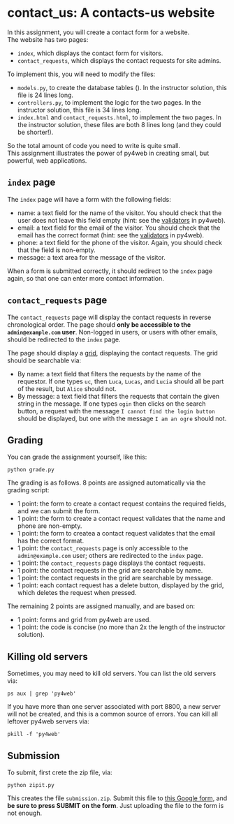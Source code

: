 # contact_us: A contacts-us website

In this assignment, you will create a contact form for a website.  
The website has two pages: 

- `index`, which displays the contact form for visitors. 
- `contact_requests`, which displays the contact requests for site admins. 

To implement this, you will need to modify the files:

- `models.py`, to create the database tables (). In the instructor solution, this file is 24 lines long.
- `controllers.py`, to implement the logic for the two pages. In the instructor solution, this file is 34 lines long.
- `index.html` and `contact_requests.html`, to implement the two pages. In the instructor solution, these files are both 8 lines long (and they could be shorter!).

So the total amount of code you need to write is quite small.  
This assignment illustrates the power of py4web in creating small, but powerful, web applications.

## `index` page

The `index` page will have a form with the following fields:

- name: a text field for the name of the visitor. You should check that the user does not leave this field empty (hint: see the [validators](https://py4web.com/_documentation/static/en/chapter-12.html#text-format-validators) in py4web).
- email: a text field for the email of the visitor. You should check that the email has the correct format (hint: see the [validators](https://py4web.com/_documentation/static/en/chapter-12.html#text-format-validators) in py4web).
- phone: a text field for the phone of the visitor. Again, you should check that the field is non-empty.
- message: a text area for the message of the visitor.

When a form is submitted correctly, it should redirect to the `index` page again, so that one can enter more contact information. 

## `contact_requests` page

The `contact_requests` page will display the contact requests in reverse chronological order.
The page should **only be accessible to the `admin@example.com` user**.
Non-logged in users, or users with other emails, should be redirected to the `index` page.

The page should display a [grid](https://py4web.com/_documentation/static/en/chapter-14.html), displaying the contact requests.
The grid should be searchable via: 

- By name: a text field that filters the requests by the name of the requestor.  If one types `uc`, then `Luca`, `Lucas`, and `Lucia` should all be part of the result, but `Alice` should not.
- By message: a text field that filters the requests that contain the given string in the message.  If one types `ogin` then clicks on the search button, a request with the message `I cannot find the login button` should be displayed, but one with the message `I am an ogre` should not.

## Grading

You can grade the assignment yourself, like this: 

    python grade.py

The grading is as follows.  8 points are assigned automatically via the grading script: 

- 1 point: the form to create a contact request contains the required fields, and we can submit the form.
- 1 point: the form to create a contact request validates that the name and phone are non-empty.
- 1 point: the form to createa a contact request validates that the email has the correct format.
- 1 point: the `contact_requests` page is only accessible to the `admin@example.com` user; others are redirected to the `index` page.
- 1 point: the `contact_requests` page displays the contact requests.
- 1 point: the contact requests in the grid are searchable by name.
- 1 point: the contact requests in the grid are searchable by message.
- 1 point: each contact request has a delete button, displayed by the grid, which deletes the request when pressed. 

The remaining 2 points are assigned manually, and are based on: 

- 1 point: forms and grid from py4web are used. 
- 1 point: the code is concise (no more than 2x the length of the instructor solution).

## Killing old servers

Sometimes, you may need to kill old servers.  You can list the old servers via: 

    ps aux | grep 'py4web'

If you have more than one server associated with port 8800, a new server 
will not be created, and this is a common source of errors.  You can kill 
all leftover py4web servers via:

    pkill -f 'py4web'

## Submission

To submit, first crete the zip file, via: 

    python zipit.py

This creates the file `submission.zip`.  Submit this file to [this Google form](https://docs.google.com/forms/d/e/1FAIpQLSdxuaOi01CDcVfkZBioVjjB-_5re0rWEGjZOkLqCt-bggoTgw/viewform?usp=sf_link), and **be sure to press SUBMIT on the form**.  Just uploading the file to the form is not enough. 

